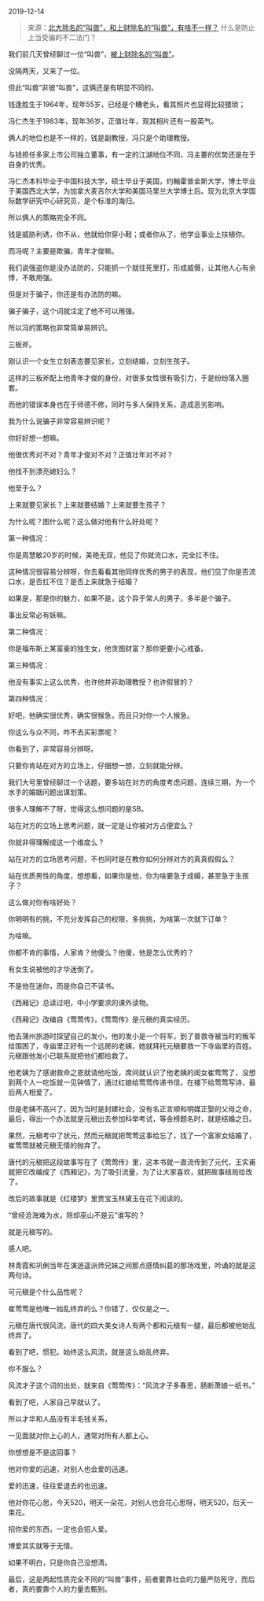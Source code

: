 2019-12-14

> 来源：[北大除名的“叫兽”，和上财除名的“叫兽”，有啥不一样？](http://mp.weixin.qq.com/s?__biz=MzU3NDc5Nzc0NQ==&mid=2247486066&idx=2&sn=69c5dff98ee0f94c2795e727aff64730&chksm=fd2da8acca5a21bac1d160d694df0a99ea448fc16d1bb88ac74bedbf5599f9ef773711a288bf&scene=27#wechat_redirect)
> 什么是防止上当受骗的不二法门？

我们前几天曾经聊过一位“叫兽”，[被上财除名的“叫兽”](http://mp.weixin.qq.com/s?__biz=MzU3NDc5Nzc0NQ==&mid=2247486027&idx=1&sn=cdc46097751e3631425e07fba5128a36&chksm=fd2da895ca5a2183a875bdfa68579ebc4c60512865cb363f3e31cb153600eb9be97f49e8e201&scene=21#wechat_redirect)。

  

没隔两天，又来了一位。

  

但此“叫兽”非彼“叫兽”，这俩还是有明显不同的。

  

钱逢胜生于1964年，现年55岁，已经是个糟老头，看其照片也显得比较猥琐；

  

冯仁杰生于1983年，现年36岁，正值壮年，观其相片还有一股英气。

  

俩人的地位也是不一样的，钱是副教授，冯只是个助理教授。

  

与钱担任多家上市公司独立董事，有一定的江湖地位不同，冯主要的优势还是在于自身的优秀。

  

冯仁杰本科毕业于中国科技大学，硕士毕业于美国，约翰霍普金斯大学，博士毕业于美国西北大学，为加拿大麦吉尔大学和美国马里兰大学博士后。现为北京大学国际数学研究中心研究员，是个标准的海归。

  

所以俩人的策略完全不同。

  

钱是威胁利诱，你不从，他就给你穿小鞋；或者你从了，他学业事业上扶植你。

  

而冯呢？主要是欺骗，青年才俊嘛。

  

我们说强盗你是没办法防的，只能抓一个就往死里打，形成威慑，让其他人心有余悸，不敢用强。

  

但是对于骗子，你还是有办法防的嘛。

  

骗子骗子，这个词就注定了他不可以用强。

  

所以冯的策略也非常简单易辨识。

  

三板斧。

  

刚认识一个女生立刻表态要见家长，立刻结婚，立刻生孩子。

  

这样的三板斧配上他青年才俊的身份，对很多女性很有吸引力，于是纷纷落入圈套。

  

而他的错误本身也在于师德不修，同时与多人保持关系，造成恶劣影响。

  

我为什么说骗子非常容易辨识呢？

  

你好好想一想嘛。

  

他很优秀对不对？青年才俊对不对？正值壮年对不对？

  

他找不到漂亮媳妇么？

  

他至于么？

  

上来就要见家长？上来就要结婚？上来就要生孩子？

  

为什么呢？图什么呢？这么做对他有什么好处呢？

  

第一种情况：

  

你是周慧敏20岁的时候，美艳无双，他见了你就流口水，完全扛不住。

  

这种情况很容易分辨呀，你去看看其他同样优秀的男子的表现，他们见了你是否流口水，是否扛不住？是否上来就急于结婚？

  

如果是，那是你的魅力，如果不是，这个异于常人的男子，多半是个骗子。

  

事出反常必有妖嘛。

  

第二种情况：

  

你是福布斯上某富豪的独生女，他贪图财富？那你更要小心戒备。

  

第三种情况：

  

他没有事实上这么优秀，也许他并非助理教授？也许假冒的？

  

第四种情况：

  

好吧，他确实很优秀，确实很猴急，而且只对你一个人猴急。

  

你这么与众不同，咋不去买彩票呢？

  

你看到了，非常容易分辨呀。

  

只要你肯站在对方的立场上，仔细想一想，立刻就能分辨。

  

我们大号里曾经聊过一个话题，要多站在对方的角度考虑问题，连续三期，为一个水手的婚姻问题出谋划策。

  

很多人理解不了呀，觉得这么想问题的是SB。

  

站在对方的立场上思考问题，就一定是让你被对方占便宜么？

  

你就非得理解成这一个维度么？

  

站在对方的立场思考问题，不也同时是在教你如何分辨对方的真真假假么？

  

站在优质男性的角度，想想看，如果你是他，你为啥要急于成婚，甚至急于生孩子？

  

这么做对你有啥好处？

  

你明明有的挑，不充分发挥自己的权限，多挑挑，为啥第一次就下订单？

  

为啥嘛。

  

你都不肯的事情，人家肯？他傻么？他傻，他是怎么优秀的？

  

有女生说被他的才华迷倒了。

  

不是他在迷你，而是你自己不读书。

  

《西厢记》总读过吧，中小学要求的课外读物。

  

《西厢记》改编自《莺莺传》，《莺莺传》是元稹的真实经历。

  

他去蒲州旅游时探望自己的发小，他的发小是一个将军，到了普救寺被当时的叛军给围困了，寺庙里正好有一个远房的老姨，她就拜托元稹要救一下寺庙里的百姓。元稹跟他发小已联系就把他们都给救了。

  

他老姨为了感谢救命之恩就请他吃饭，席间就认识了他老姨的闺女崔莺莺了，没想到两个人一吃饭就一见钟情了，通过红娘给莺莺传递书信，在楼下给莺莺写诗，最后两人相爱了。

  

但是老姨不高兴了，因为当时是封建社会，没有名正言顺和明媒正娶的父母之命，最后，得出一个办法就是元稹出去参加科举考试，等金榜题名时，就是结婚之日。

  

果然，元稹考中了状元，然而元稹就把莺莺这事给忘了，找了一个富家女结婚了，崔莺莺就被元稹无情的抛弃了。

  

唐代的元稹把这段故事写在了《莺莺传》里，这本书就一直流传到了元代，王实甫就把它改编成了《西厢记》，为了吸引流量，为了让大家喜欢，就把故事结局给改了。

  

改后的故事就是《红楼梦》里贾宝玉林黛玉在花下阅读的。  

  

“曾经沧海难为水，除却巫山不是云”谁写的？

  

就是元稹写的。

  

感人吧。

  

林青霞和巩俐当年在演逍遥派师兄妹之间那点感情纠葛的那场戏里，吟诵的就是这两句诗。

  

可元稹是个什么品性呢？

  

崔莺莺是他唯一始乱终弃的么？你错了，仅仅是之一。

  

元稹在唐代很风流，唐代的四大美女诗人有两个都和元稹有一腿，最后都被他始乱终弃了。

  

看到了吧，惯犯。始终这么风流，就是这么始乱终弃。

  

你不服么？

  

风流才子这个词的出处，就来自《莺莺传》：“风流才子多春思，肠断萧娘一纸书。”

  

看到了吧，人家自己早就认了。  

  

所以才华和人品没有半毛钱关系，  

  

一见面就对你上心的人，通常对所有人都上心。

  

你想想是不是这回事？

  

他对你爱的迅速，对别人也会爱的迅速。

  

爱的迅速，往往爱退去的也迅速。

  

他对你花心思，今天520，明天一朵花，对别人也会花心思呀，明天520，后天一束花。

  

招你爱的东西，一定也会招人爱。

  

博爱其实就等于无情。

  

如果不明白，只是你自己没想清。

  

最后，这是两起性质完全不同的“叫兽”事件，前者要靠社会的力量严防死守，而后者，真的要靠个人的力量去甄别。

